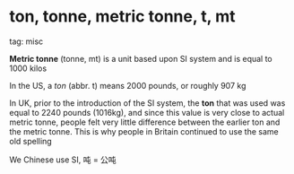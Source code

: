 # ton, tonne, metric tonne, t, mt

tag: misc

**Metric tonne** (tonne, mt) is a unit based upon SI system and is equal to 1000 kilos

In the US, a *ton* (abbr. t) means 2000 pounds, or roughly 907 kg

In UK, prior to the introduction of the SI system, the **ton** that was used was equal to 2240 pounds (1016kg), 
and since this value is very close to actual metric tonne, people felt very little difference between 
the earlier ton and the metric tonne. This is why people in Britain continued to use the same old spelling

We Chinese use SI, 吨 = 公吨
